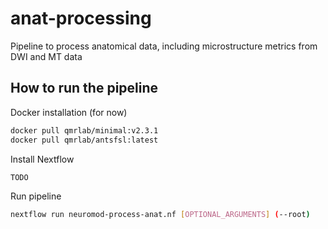 # anat-processing
Pipeline to process anatomical data, including microstructure metrics from DWI and MT data

## How to run the pipeline

Docker installation (for now)
```bash
docker pull qmrlab/minimal:v2.3.1
docker pull qmrlab/antsfsl:latest
```

Install Nextflow
```bash
TODO
```

Run pipeline
```bash
nextflow run neuromod-process-anat.nf [OPTIONAL_ARGUMENTS] (--root)
```

